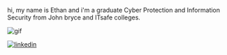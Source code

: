 hi, my name is Ethan and i'm a graduate Cyber Protection and Information Security from John bryce and ITsafe colleges.

![gif](https://camo.githubusercontent.com/d87412330e179c453793251de9ef574f11d2c570510e949304f1a767ad891b6c/68747470733a2f2f6d656469612e67697068792e636f6d2f6d656469612f336f456a4857706956494f475854356c396d2f67697068792e676966)

[![linkedin](https://www.comeet.com/resources/wp-content/uploads/2019/03/linkedin-logo.png)](https://www.linkedin.com/in/ethan-benhamou/)
